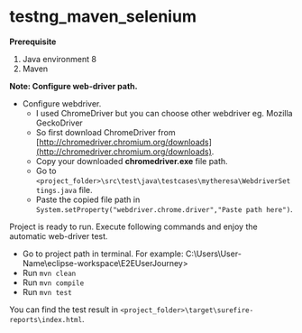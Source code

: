# testng_maven_selenium

**Prerequisite**
1. Java environment 8
2. Maven

**Note: Configure web-driver path.**
	

- Configure webdriver.
    - I used ChromeDriver but you can choose other webdriver eg. Mozilla GeckoDriver 
    - So first download ChromeDriver from [http://chromedriver.chromium.org/downloads](http://chromedriver.chromium.org/downloads).
    - Copy your downloaded **chromedriver.exe** file path.
    - Go to `<project_folder>\src\test\java\testcases\mytheresa\WebdriverSettings.java` file.
    - Paste the copied file path in `System.setProperty("webdriver.chrome.driver","Paste path here")`.


	
Project is ready to run. Execute following commands and enjoy the automatic web-driver test.
- Go to project path in terminal. For example: C:\Users\User-Name\eclipse-workspace\E2EUserJourney>
- Run `mvn clean`
- Run `mvn compile`
- Run `mvn test`

You can find the test result in `<project_folder>\target\surefire-reports\index.html`.